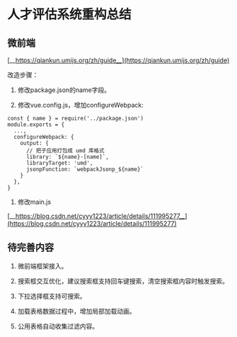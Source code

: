# 人才评估系统重构总结
## 微前端

[__https://qiankun.umijs.org/zh/guide__](https://qiankun.umijs.org/zh/guide)

改造步骤：

1. 修改package.json的name字段。

1. 修改vue.config.js，增加configureWebpack: 

```text
const { name } = require('../package.json')
module.exports = {
  ...,
  configureWebpack: {
    output: {
      // 把子应用打包成 umd 库格式
      library: `${name}-[name]`,
      libraryTarget: 'umd',
      jsonpFunction: `webpackJsonp_${name}`
    }
  },
}

```

1. 修改main.js



[__https://blog.csdn.net/cyyy1223/article/details/111995277__](https://blog.csdn.net/cyyy1223/article/details/111995277)

## 待完善内容

1. 微前端框架接入。

1. 搜索框交互优化，建议搜索框支持回车键搜索，清空搜索框内容时触发搜索。

1. 下拉选择框支持可搜索。

1. 加载表格数据过程中，增加局部加载动画。

1. 公用表格自动收集过滤内容。



